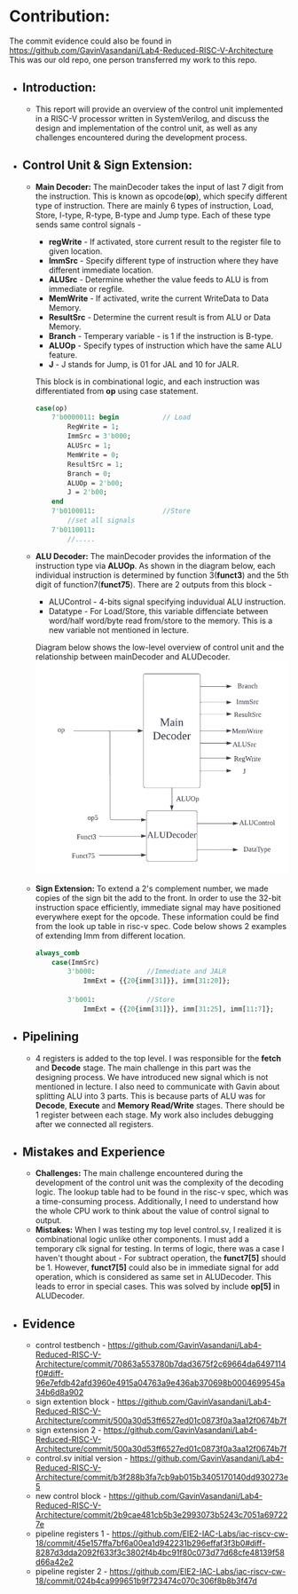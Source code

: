 # Contribution:

The commit evidence could also be found in https://github.com/GavinVasandani/Lab4-Reduced-RISC-V-Architecture
This was our old repo, one person transferred my work to this repo.
- ## Introduction:
    - This report will provide an overview of the control unit implemented in a RISC-V processor written in SystemVerilog, and discuss the design and implementation of the control unit, as well as any challenges encountered during the development process.

- ## Control Unit & Sign Extension:
    - **Main Decoder:** The mainDecoder takes the input of last 7 digit from the instruction. This is known as opcode(**op**), which specify different type of instruction. There are mainly 6 types of instruction, Load, Store, I-type, R-type, B-type and Jump type. Each of these type sends same control signals - 
    
        - **regWrite** - If activated, store current result to the register file to given location.
        -  **ImmSrc** - Specify different type of instruction where they have different immediate location.
        - **ALUSrc** - Determine whether the value feeds to ALU is from immediate or regfile.
        - **MemWrite** - If activated, write the current WriteData to Data Memory.
        - **ResultSrc** - Determine the current result is from ALU or Data Memory.
        - **Branch** - Temperary variable - is 1 if the instruction is B-type.
        - **ALUOp** - Specify types of instruction which have the same ALU feature.
        - **J** - J stands for Jump, is 01 for JAL and 10 for JALR.

        This block is in combinational logic, and each instruction was differentiated from **op** using case statement.
        ```systemverilog
        case(op)
            7'b0000011: begin           // Load
                RegWrite = 1;
                ImmSrc = 3'b000;
                ALUSrc = 1;
                MemWrite = 0;
                ResultSrc = 1;
                Branch = 0;
                ALUOp = 2'b00;
                J = 2'b00;
            end
            7'b0100011:                 //Store
                //set all signals
            7'b0110011:
                //.....

        ```

    - **ALU Decoder:** The mainDecoder provides the information of the instruction type via **ALUOp**. As shown in the diagram below, each individual instruction is determined by function 3(**funct3**) and the 5th digit of function7(**funct75**). There are 2 outputs from this block - 
        - ALUControl - 4-bits signal specifying induvidual ALU instruction.
        - Datatype - For Load/Store, this variable diffenciate between word/half word/byte read from/store to the memory. This is a new variable not mentioned in lecture.

        Diagram below shows the low-level overview of control unit and the relationship between mainDecoder and ALUDecoder.
    ![Control Block](../images-logbook/ControlBlock.png)

    - **Sign Extension:** To extend a 2's complement number, we made copies of the sign bit the add to the front. In order to use the 32-bit instruction space efficiently, immediate signal may have positioned everywhere exept for the opcode. These information could be find from the look up table in risc-v spec. Code below shows 2 examples of extending Imm from different location.
        ```systemverilog
        always_comb 
            case(ImmSrc)
                3'b000:             //Immediate and JALR
                    ImmExt = {{20{imm[31]}}, imm[31:20]};
                
                3'b001:             //Store
                    ImmExt = {{20{imm[31]}}, imm[31:25], imm[11:7]};

        ```


- ## Pipelining
    - 4 registers is added to the top level. I was responsible for the **fetch** and **Decode** stage. The main challenge in this part was the designing process. We have introduced new signal which is not mentioned in lecture. I also need to communicate with Gavin about splitting ALU into 3 parts. This is because parts of ALU was for **Decode**, **Execute** and **Memory Read/Write** stages. There should be 1 register between each stage. My work also includes debugging after we connected all registers.

- ## Mistakes and Experience
    - **Challenges:** The main challenge encountered during the development of the control unit was the complexity of the decoding logic. The lookup table had to be found in the risc-v spec, which was a time-consuming process. Additionally, I need to understand how the whole CPU work to think about the value of control signal to output. 
    - **Mistakes:** When I was testing my top level control.sv, I realized it is combinational logic unlike other components. I must add a temporary clk signal for testing. In terms of logic, there was a case I haven't thought about - For subtract operation, the **funct7[5]** should be 1. However, **funct7[5]** could also be in immediate signal for add operation, which is considered as same set in ALUDecoder. This leads to error in special cases. This was solved by include **op[5]** in ALUDecoder. 




    










- ## Evidence 
    - control testbench - https://github.com/GavinVasandani/Lab4-Reduced-RISC-V-Architecture/commit/70863a553780b7dad3675f2c69664da6497114f0#diff-96e7efdb42afd3960e4915a04763a9e436ab370698b0004699545a34b6d8a902
    - sign extention block - https://github.com/GavinVasandani/Lab4-Reduced-RISC-V-Architecture/commit/500a30d53ff6527ed01c0873f0a3aa12f0674b7f
    - sign extension 2 - https://github.com/GavinVasandani/Lab4-Reduced-RISC-V-Architecture/commit/500a30d53ff6527ed01c0873f0a3aa12f0674b7f
    - control.sv initial version - https://github.com/GavinVasandani/Lab4-Reduced-RISC-V-Architecture/commit/b3f288b3fa7cb9ab015b3405170140dd930273e5
    - new control block - https://github.com/GavinVasandani/Lab4-Reduced-RISC-V-Architecture/commit/2b9cae481cb5b3e2993073b5243c7051a697227e
    - pipeline registers 1 - https://github.com/EIE2-IAC-Labs/iac-riscv-cw-18/commit/45e157ffa7bf6a00ea1d942231b296effaf3f3b0#diff-8287d3dda2092f633f3c3802f4b4bc91f80c073d77d68cfe48139f58d66a42e2
    - pipeline register 2 - https://github.com/EIE2-IAC-Labs/iac-riscv-cw-18/commit/024b4ca999651b9f723474c070c306f8b8b3f47d
    